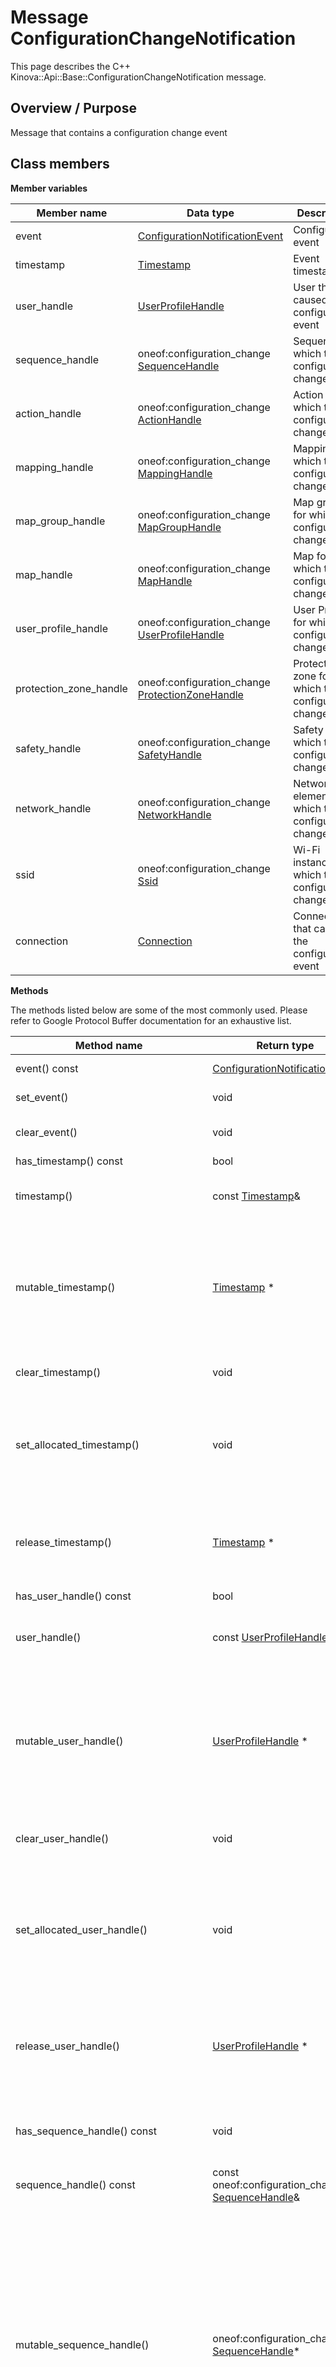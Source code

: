 # Message ConfigurationChangeNotification

This page describes the C++ Kinova::Api::Base::ConfigurationChangeNotification message.

## Overview / Purpose

Message that contains a configuration change event

## Class members

 **Member variables** 

|Member name|Data type|Description|
|-----------|---------|-----------|
|event| [ConfigurationNotificationEvent](enm_Base_ConfigurationNotificationEvent.md#)|Configuration event|
|timestamp| [Timestamp](msg_Common_Timestamp.md#)|Event timestamp|
|user\_handle| [UserProfileHandle](msg_Common_UserProfileHandle.md#)|User that caused the configuration event|
|sequence\_handle|oneof:configuration\_change [SequenceHandle](msg_Base_SequenceHandle.md#)|Sequence for which the configuration changed|
|action\_handle|oneof:configuration\_change [ActionHandle](msg_Base_ActionHandle.md#)|Action for which the configuration changed|
|mapping\_handle|oneof:configuration\_change [MappingHandle](msg_Base_MappingHandle.md#)|Mapping for which the configuration changed|
|map\_group\_handle|oneof:configuration\_change [MapGroupHandle](msg_Base_MapGroupHandle.md#)|Map group for which the configuration changed|
|map\_handle|oneof:configuration\_change [MapHandle](msg_Base_MapHandle.md#)|Map for which the configuration changed|
|user\_profile\_handle|oneof:configuration\_change [UserProfileHandle](msg_Common_UserProfileHandle.md#)|User Profile for which the configuration changed|
|protection\_zone\_handle|oneof:configuration\_change [ProtectionZoneHandle](msg_Base_ProtectionZoneHandle.md#)|Protection zone for which the configuration changed|
|safety\_handle|oneof:configuration\_change [SafetyHandle](msg_Common_SafetyHandle.md#)|Safety for which the configuration changed|
|network\_handle|oneof:configuration\_change [NetworkHandle](msg_Base_NetworkHandle.md#)|Network element for which the configuration changed|
|ssid|oneof:configuration\_change [Ssid](msg_Base_Ssid.md#)|Wi-Fi instance for which the configuration changed|
|connection| [Connection](msg_Common_Connection.md#)|Connection that caused the configuration event|

 **Methods** 

The methods listed below are some of the most commonly used. Please refer to Google Protocol Buffer documentation for an exhaustive list.

|Method name|Return type|Input type|Description|
|-----------|-----------|----------|-----------|
|event\(\) const| [ConfigurationNotificationEvent](enm_Base_ConfigurationNotificationEvent.md#)|void|Returns the current value of event. If the event is not set, returns 0.|
|set\_event\(\)|void| [ConfigurationNotificationEvent](enm_Base_ConfigurationNotificationEvent.md#)|Sets the value of event. After calling this, event\(\) will return value.|
|clear\_event\(\)|void|void|Clears the value of event. After calling this, event\(\) will return the empty string/empty bytes.|
|has\_timestamp\(\) const|bool|void|Returns true if timestamp is set.|
|timestamp\(\)|const [Timestamp](msg_Common_Timestamp.md#)&|void|Returns the current value of timestamp. If timestamp is not set, returns a [Timestamp](msg_Common_Timestamp.md#) with none of its fields set \(possibly timestamp::default\_instance\(\)\).|
|mutable\_timestamp\(\)| [Timestamp](msg_Common_Timestamp.md#) \*|void|Returns a pointer to the mutable [Timestamp](msg_Common_Timestamp.md#) object that stores the field's value. If the field was not set prior to the call, then the returned [Timestamp](msg_Common_Timestamp.md#) will have none of its fields set \(i.e. it will be identical to a newly-allocated [Timestamp](msg_Common_Timestamp.md#)\). After calling this, has\_timestamp\(\) will return true and timestamp\(\) will return a reference to the same instance of [Timestamp](msg_Common_Timestamp.md#).|
|clear\_timestamp\(\)|void|void|Clears the value of the field. After calling this, has\_timestamp\(\) will return false and timestamp\(\) will return the default value.|
|set\_allocated\_timestamp\(\)|void| [Timestamp](msg_Common_Timestamp.md#) \*|Sets the [Timestamp](msg_Common_Timestamp.md#) object to the field and frees the previous field value if it exists. If the [Timestamp](msg_Common_Timestamp.md#) pointer is not NULL, the message takes ownership of the allocated [Timestamp](msg_Common_Timestamp.md#) object and has\_ [Timestamp](msg_Common_Timestamp.md#)\(\) will return true. Otherwise, if the timestamp is NULL, the behavior is the same as calling clear\_timestamp\(\).|
|release\_timestamp\(\)| [Timestamp](msg_Common_Timestamp.md#) \*|void|Releases the ownership of the field and returns the pointer of the [Timestamp](msg_Common_Timestamp.md#) object. After calling this, caller takes the ownership of the allocated [Timestamp](msg_Common_Timestamp.md#) object, has\_timestamp\(\) will return false, and timestamp\(\) will return the default value.|
|has\_user\_handle\(\) const|bool|void|Returns true if user\_handle is set.|
|user\_handle\(\)|const [UserProfileHandle](msg_Common_UserProfileHandle.md#)&|void|Returns the current value of user\_handle. If user\_handle is not set, returns a [UserProfileHandle](msg_Common_UserProfileHandle.md#) with none of its fields set \(possibly user\_handle::default\_instance\(\)\).|
|mutable\_user\_handle\(\)| [UserProfileHandle](msg_Common_UserProfileHandle.md#) \*|void|Returns a pointer to the mutable [UserProfileHandle](msg_Common_UserProfileHandle.md#) object that stores the field's value. If the field was not set prior to the call, then the returned [UserProfileHandle](msg_Common_UserProfileHandle.md#) will have none of its fields set \(i.e. it will be identical to a newly-allocated [UserProfileHandle](msg_Common_UserProfileHandle.md#)\). After calling this, has\_user\_handle\(\) will return true and user\_handle\(\) will return a reference to the same instance of [UserProfileHandle](msg_Common_UserProfileHandle.md#).|
|clear\_user\_handle\(\)|void|void|Clears the value of the field. After calling this, has\_user\_handle\(\) will return false and user\_handle\(\) will return the default value.|
|set\_allocated\_user\_handle\(\)|void| [UserProfileHandle](msg_Common_UserProfileHandle.md#) \*|Sets the [UserProfileHandle](msg_Common_UserProfileHandle.md#) object to the field and frees the previous field value if it exists. If the [UserProfileHandle](msg_Common_UserProfileHandle.md#) pointer is not NULL, the message takes ownership of the allocated [UserProfileHandle](msg_Common_UserProfileHandle.md#) object and has\_ [UserProfileHandle](msg_Common_UserProfileHandle.md#)\(\) will return true. Otherwise, if the user\_handle is NULL, the behavior is the same as calling clear\_user\_handle\(\).|
|release\_user\_handle\(\)| [UserProfileHandle](msg_Common_UserProfileHandle.md#) \*|void|Releases the ownership of the field and returns the pointer of the [UserProfileHandle](msg_Common_UserProfileHandle.md#) object. After calling this, caller takes the ownership of the allocated [UserProfileHandle](msg_Common_UserProfileHandle.md#) object, has\_user\_handle\(\) will return false, and user\_handle\(\) will return the default value.|
|has\_sequence\_handle\(\) const|void|void|Returns the current value of the field if oneof case is kSequence\_handle. Otherwise, returns oneof:configuration\_change [SequenceHandle](msg_Base_SequenceHandle.md#)::default\_instance\(\)|
|sequence\_handle\(\) const|const oneof:configuration\_change [SequenceHandle](msg_Base_SequenceHandle.md#)&|void|Returns the current value of the field if oneof case is kSequence\_handle|
|mutable\_sequence\_handle\(\)|oneof:configuration\_change [SequenceHandle](msg_Base_SequenceHandle.md#)\*|void|If any other oneof field in the same oneof is set, calls clear\_configuration\_change\(\). Sets the oneof case to kSequence\_handle and returns a pointer to the mutable oneof:configuration\_change [SequenceHandle](msg_Base_SequenceHandle.md#) object that stores the field's value. If the oneof case was not kSequence\_handle prior to the call, then the returned oneof:configuration\_change [SequenceHandle](msg_Base_SequenceHandle.md#) will have none of its fields set \(i.e. it will be identical to a newly-allocated oneof:configuration\_change [SequenceHandle](msg_Base_SequenceHandle.md#)\). After calling this, has\_sequence\_handle\(\) will return true, sequence\_handle\(\) will return a reference to the same instance of oneof:configuration\_change [SequenceHandle](msg_Base_SequenceHandle.md#) and configuration\_change\_case\(\) will return kSequence\_handle|
|clear\_sequence\_handle\(\)|void|void|Nothing will be changed if the oneof case is not kSequence\_handle. If the oneof case equals kSequence\_handle, frees the field and clears the oneof case. has\_sequence\_handle\(\) will return false, sequence\_handle\(\) will return the default value and configuration\_change\_case\(\) will return CONFIGURATION\_CHANGE\_NOT\_SET.|
|set\_allocated\_sequence\_handle\(\)|void|oneof:configuration\_change [SequenceHandle](msg_Base_SequenceHandle.md#)\*|Calls clear\_configuration\_change\(\). If the oneof:configuration\_change [SequenceHandle](msg_Base_SequenceHandle.md#) pointer is not NULL: Sets the oneof:configuration\_change [SequenceHandle](msg_Base_SequenceHandle.md#) object to the field and sets the oneof case to kSequence\_handle. The message takes ownership of the allocated oneof:configuration\_change [SequenceHandle](msg_Base_SequenceHandle.md#) object, has\_sequence\_handle\(\) will return true and configuration\_change\_case\(\) will return kSequence\_handle. If the pointer is NULL, has\_sequence\_handle\(\) will return false and configuration\_change\_case\(\) will return CONFIGURATION\_CHANGE\_NOT\_SET. \(The behavior is like calling clear\_configuration\_change\(\)\)|
|release\_sequence\_handle\(\)|oneof:configuration\_change [SequenceHandle](msg_Base_SequenceHandle.md#)\*|void|Returns NULL if oneof case is not kSequence\_handle. If the oneof case is kSequence\_handle, clears the oneof case, releases the ownership of the field and returns the pointer of the configuration\_change object. After calling this, caller takes the ownership of the allocated configuration\_change object, has\_sequence\_handle\(\) will return false, sequence\_handle\(\) will return the default value and configuration\_change\_case\(\) will return CONFIGURATION\_CHANGE\_NOT\_SET.|
|has\_action\_handle\(\) const|void|void|Returns the current value of the field if oneof case is kAction\_handle. Otherwise, returns oneof:configuration\_change [ActionHandle](msg_Base_ActionHandle.md#)::default\_instance\(\)|
|action\_handle\(\) const|const oneof:configuration\_change [ActionHandle](msg_Base_ActionHandle.md#)&|void|Returns the current value of the field if oneof case is kAction\_handle|
|mutable\_action\_handle\(\)|oneof:configuration\_change [ActionHandle](msg_Base_ActionHandle.md#)\*|void|If any other oneof field in the same oneof is set, calls clear\_configuration\_change\(\). Sets the oneof case to kAction\_handle and returns a pointer to the mutable oneof:configuration\_change [ActionHandle](msg_Base_ActionHandle.md#) object that stores the field's value. If the oneof case was not kAction\_handle prior to the call, then the returned oneof:configuration\_change [ActionHandle](msg_Base_ActionHandle.md#) will have none of its fields set \(i.e. it will be identical to a newly-allocated oneof:configuration\_change [ActionHandle](msg_Base_ActionHandle.md#)\). After calling this, has\_action\_handle\(\) will return true, action\_handle\(\) will return a reference to the same instance of oneof:configuration\_change [ActionHandle](msg_Base_ActionHandle.md#) and configuration\_change\_case\(\) will return kAction\_handle|
|clear\_action\_handle\(\)|void|void|Nothing will be changed if the oneof case is not kAction\_handle. If the oneof case equals kAction\_handle, frees the field and clears the oneof case. has\_action\_handle\(\) will return false, action\_handle\(\) will return the default value and configuration\_change\_case\(\) will return CONFIGURATION\_CHANGE\_NOT\_SET.|
|set\_allocated\_action\_handle\(\)|void|oneof:configuration\_change [ActionHandle](msg_Base_ActionHandle.md#)\*|Calls clear\_configuration\_change\(\). If the oneof:configuration\_change [ActionHandle](msg_Base_ActionHandle.md#) pointer is not NULL: Sets the oneof:configuration\_change [ActionHandle](msg_Base_ActionHandle.md#) object to the field and sets the oneof case to kAction\_handle. The message takes ownership of the allocated oneof:configuration\_change [ActionHandle](msg_Base_ActionHandle.md#) object, has\_action\_handle\(\) will return true and configuration\_change\_case\(\) will return kAction\_handle. If the pointer is NULL, has\_action\_handle\(\) will return false and configuration\_change\_case\(\) will return CONFIGURATION\_CHANGE\_NOT\_SET. \(The behavior is like calling clear\_configuration\_change\(\)\)|
|release\_action\_handle\(\)|oneof:configuration\_change [ActionHandle](msg_Base_ActionHandle.md#)\*|void|Returns NULL if oneof case is not kAction\_handle. If the oneof case is kAction\_handle, clears the oneof case, releases the ownership of the field and returns the pointer of the configuration\_change object. After calling this, caller takes the ownership of the allocated configuration\_change object, has\_action\_handle\(\) will return false, action\_handle\(\) will return the default value and configuration\_change\_case\(\) will return CONFIGURATION\_CHANGE\_NOT\_SET.|
|has\_mapping\_handle\(\) const|void|void|Returns the current value of the field if oneof case is kMapping\_handle. Otherwise, returns oneof:configuration\_change [MappingHandle](msg_Base_MappingHandle.md#)::default\_instance\(\)|
|mapping\_handle\(\) const|const oneof:configuration\_change [MappingHandle](msg_Base_MappingHandle.md#)&|void|Returns the current value of the field if oneof case is kMapping\_handle|
|mutable\_mapping\_handle\(\)|oneof:configuration\_change [MappingHandle](msg_Base_MappingHandle.md#)\*|void|If any other oneof field in the same oneof is set, calls clear\_configuration\_change\(\). Sets the oneof case to kMapping\_handle and returns a pointer to the mutable oneof:configuration\_change [MappingHandle](msg_Base_MappingHandle.md#) object that stores the field's value. If the oneof case was not kMapping\_handle prior to the call, then the returned oneof:configuration\_change [MappingHandle](msg_Base_MappingHandle.md#) will have none of its fields set \(i.e. it will be identical to a newly-allocated oneof:configuration\_change [MappingHandle](msg_Base_MappingHandle.md#)\). After calling this, has\_mapping\_handle\(\) will return true, mapping\_handle\(\) will return a reference to the same instance of oneof:configuration\_change [MappingHandle](msg_Base_MappingHandle.md#) and configuration\_change\_case\(\) will return kMapping\_handle|
|clear\_mapping\_handle\(\)|void|void|Nothing will be changed if the oneof case is not kMapping\_handle. If the oneof case equals kMapping\_handle, frees the field and clears the oneof case. has\_mapping\_handle\(\) will return false, mapping\_handle\(\) will return the default value and configuration\_change\_case\(\) will return CONFIGURATION\_CHANGE\_NOT\_SET.|
|set\_allocated\_mapping\_handle\(\)|void|oneof:configuration\_change [MappingHandle](msg_Base_MappingHandle.md#)\*|Calls clear\_configuration\_change\(\). If the oneof:configuration\_change [MappingHandle](msg_Base_MappingHandle.md#) pointer is not NULL: Sets the oneof:configuration\_change [MappingHandle](msg_Base_MappingHandle.md#) object to the field and sets the oneof case to kMapping\_handle. The message takes ownership of the allocated oneof:configuration\_change [MappingHandle](msg_Base_MappingHandle.md#) object, has\_mapping\_handle\(\) will return true and configuration\_change\_case\(\) will return kMapping\_handle. If the pointer is NULL, has\_mapping\_handle\(\) will return false and configuration\_change\_case\(\) will return CONFIGURATION\_CHANGE\_NOT\_SET. \(The behavior is like calling clear\_configuration\_change\(\)\)|
|release\_mapping\_handle\(\)|oneof:configuration\_change [MappingHandle](msg_Base_MappingHandle.md#)\*|void|Returns NULL if oneof case is not kMapping\_handle. If the oneof case is kMapping\_handle, clears the oneof case, releases the ownership of the field and returns the pointer of the configuration\_change object. After calling this, caller takes the ownership of the allocated configuration\_change object, has\_mapping\_handle\(\) will return false, mapping\_handle\(\) will return the default value and configuration\_change\_case\(\) will return CONFIGURATION\_CHANGE\_NOT\_SET.|
|has\_map\_group\_handle\(\) const|void|void|Returns the current value of the field if oneof case is kMap\_group\_handle. Otherwise, returns oneof:configuration\_change [MapGroupHandle](msg_Base_MapGroupHandle.md#)::default\_instance\(\)|
|map\_group\_handle\(\) const|const oneof:configuration\_change [MapGroupHandle](msg_Base_MapGroupHandle.md#)&|void|Returns the current value of the field if oneof case is kMap\_group\_handle|
|mutable\_map\_group\_handle\(\)|oneof:configuration\_change [MapGroupHandle](msg_Base_MapGroupHandle.md#)\*|void|If any other oneof field in the same oneof is set, calls clear\_configuration\_change\(\). Sets the oneof case to kMap\_group\_handle and returns a pointer to the mutable oneof:configuration\_change [MapGroupHandle](msg_Base_MapGroupHandle.md#) object that stores the field's value. If the oneof case was not kMap\_group\_handle prior to the call, then the returned oneof:configuration\_change [MapGroupHandle](msg_Base_MapGroupHandle.md#) will have none of its fields set \(i.e. it will be identical to a newly-allocated oneof:configuration\_change [MapGroupHandle](msg_Base_MapGroupHandle.md#)\). After calling this, has\_map\_group\_handle\(\) will return true, map\_group\_handle\(\) will return a reference to the same instance of oneof:configuration\_change [MapGroupHandle](msg_Base_MapGroupHandle.md#) and configuration\_change\_case\(\) will return kMap\_group\_handle|
|clear\_map\_group\_handle\(\)|void|void|Nothing will be changed if the oneof case is not kMap\_group\_handle. If the oneof case equals kMap\_group\_handle, frees the field and clears the oneof case. has\_map\_group\_handle\(\) will return false, map\_group\_handle\(\) will return the default value and configuration\_change\_case\(\) will return CONFIGURATION\_CHANGE\_NOT\_SET.|
|set\_allocated\_map\_group\_handle\(\)|void|oneof:configuration\_change [MapGroupHandle](msg_Base_MapGroupHandle.md#)\*|Calls clear\_configuration\_change\(\). If the oneof:configuration\_change [MapGroupHandle](msg_Base_MapGroupHandle.md#) pointer is not NULL: Sets the oneof:configuration\_change [MapGroupHandle](msg_Base_MapGroupHandle.md#) object to the field and sets the oneof case to kMap\_group\_handle. The message takes ownership of the allocated oneof:configuration\_change [MapGroupHandle](msg_Base_MapGroupHandle.md#) object, has\_map\_group\_handle\(\) will return true and configuration\_change\_case\(\) will return kMap\_group\_handle. If the pointer is NULL, has\_map\_group\_handle\(\) will return false and configuration\_change\_case\(\) will return CONFIGURATION\_CHANGE\_NOT\_SET. \(The behavior is like calling clear\_configuration\_change\(\)\)|
|release\_map\_group\_handle\(\)|oneof:configuration\_change [MapGroupHandle](msg_Base_MapGroupHandle.md#)\*|void|Returns NULL if oneof case is not kMap\_group\_handle. If the oneof case is kMap\_group\_handle, clears the oneof case, releases the ownership of the field and returns the pointer of the configuration\_change object. After calling this, caller takes the ownership of the allocated configuration\_change object, has\_map\_group\_handle\(\) will return false, map\_group\_handle\(\) will return the default value and configuration\_change\_case\(\) will return CONFIGURATION\_CHANGE\_NOT\_SET.|
|has\_map\_handle\(\) const|void|void|Returns the current value of the field if oneof case is kMap\_handle. Otherwise, returns oneof:configuration\_change [MapHandle](msg_Base_MapHandle.md#)::default\_instance\(\)|
|map\_handle\(\) const|const oneof:configuration\_change [MapHandle](msg_Base_MapHandle.md#)&|void|Returns the current value of the field if oneof case is kMap\_handle|
|mutable\_map\_handle\(\)|oneof:configuration\_change [MapHandle](msg_Base_MapHandle.md#)\*|void|If any other oneof field in the same oneof is set, calls clear\_configuration\_change\(\). Sets the oneof case to kMap\_handle and returns a pointer to the mutable oneof:configuration\_change [MapHandle](msg_Base_MapHandle.md#) object that stores the field's value. If the oneof case was not kMap\_handle prior to the call, then the returned oneof:configuration\_change [MapHandle](msg_Base_MapHandle.md#) will have none of its fields set \(i.e. it will be identical to a newly-allocated oneof:configuration\_change [MapHandle](msg_Base_MapHandle.md#)\). After calling this, has\_map\_handle\(\) will return true, map\_handle\(\) will return a reference to the same instance of oneof:configuration\_change [MapHandle](msg_Base_MapHandle.md#) and configuration\_change\_case\(\) will return kMap\_handle|
|clear\_map\_handle\(\)|void|void|Nothing will be changed if the oneof case is not kMap\_handle. If the oneof case equals kMap\_handle, frees the field and clears the oneof case. has\_map\_handle\(\) will return false, map\_handle\(\) will return the default value and configuration\_change\_case\(\) will return CONFIGURATION\_CHANGE\_NOT\_SET.|
|set\_allocated\_map\_handle\(\)|void|oneof:configuration\_change [MapHandle](msg_Base_MapHandle.md#)\*|Calls clear\_configuration\_change\(\). If the oneof:configuration\_change [MapHandle](msg_Base_MapHandle.md#) pointer is not NULL: Sets the oneof:configuration\_change [MapHandle](msg_Base_MapHandle.md#) object to the field and sets the oneof case to kMap\_handle. The message takes ownership of the allocated oneof:configuration\_change [MapHandle](msg_Base_MapHandle.md#) object, has\_map\_handle\(\) will return true and configuration\_change\_case\(\) will return kMap\_handle. If the pointer is NULL, has\_map\_handle\(\) will return false and configuration\_change\_case\(\) will return CONFIGURATION\_CHANGE\_NOT\_SET. \(The behavior is like calling clear\_configuration\_change\(\)\)|
|release\_map\_handle\(\)|oneof:configuration\_change [MapHandle](msg_Base_MapHandle.md#)\*|void|Returns NULL if oneof case is not kMap\_handle. If the oneof case is kMap\_handle, clears the oneof case, releases the ownership of the field and returns the pointer of the configuration\_change object. After calling this, caller takes the ownership of the allocated configuration\_change object, has\_map\_handle\(\) will return false, map\_handle\(\) will return the default value and configuration\_change\_case\(\) will return CONFIGURATION\_CHANGE\_NOT\_SET.|
|has\_user\_profile\_handle\(\) const|void|void|Returns the current value of the field if oneof case is kUser\_profile\_handle. Otherwise, returns oneof:configuration\_change [UserProfileHandle](msg_Common_UserProfileHandle.md#)::default\_instance\(\)|
|user\_profile\_handle\(\) const|const oneof:configuration\_change [UserProfileHandle](msg_Common_UserProfileHandle.md#)&|void|Returns the current value of the field if oneof case is kUser\_profile\_handle|
|mutable\_user\_profile\_handle\(\)|oneof:configuration\_change [UserProfileHandle](msg_Common_UserProfileHandle.md#)\*|void|If any other oneof field in the same oneof is set, calls clear\_configuration\_change\(\). Sets the oneof case to kUser\_profile\_handle and returns a pointer to the mutable oneof:configuration\_change [UserProfileHandle](msg_Common_UserProfileHandle.md#) object that stores the field's value. If the oneof case was not kUser\_profile\_handle prior to the call, then the returned oneof:configuration\_change [UserProfileHandle](msg_Common_UserProfileHandle.md#) will have none of its fields set \(i.e. it will be identical to a newly-allocated oneof:configuration\_change [UserProfileHandle](msg_Common_UserProfileHandle.md#)\). After calling this, has\_user\_profile\_handle\(\) will return true, user\_profile\_handle\(\) will return a reference to the same instance of oneof:configuration\_change [UserProfileHandle](msg_Common_UserProfileHandle.md#) and configuration\_change\_case\(\) will return kUser\_profile\_handle|
|clear\_user\_profile\_handle\(\)|void|void|Nothing will be changed if the oneof case is not kUser\_profile\_handle. If the oneof case equals kUser\_profile\_handle, frees the field and clears the oneof case. has\_user\_profile\_handle\(\) will return false, user\_profile\_handle\(\) will return the default value and configuration\_change\_case\(\) will return CONFIGURATION\_CHANGE\_NOT\_SET.|
|set\_allocated\_user\_profile\_handle\(\)|void|oneof:configuration\_change [UserProfileHandle](msg_Common_UserProfileHandle.md#)\*|Calls clear\_configuration\_change\(\). If the oneof:configuration\_change [UserProfileHandle](msg_Common_UserProfileHandle.md#) pointer is not NULL: Sets the oneof:configuration\_change [UserProfileHandle](msg_Common_UserProfileHandle.md#) object to the field and sets the oneof case to kUser\_profile\_handle. The message takes ownership of the allocated oneof:configuration\_change [UserProfileHandle](msg_Common_UserProfileHandle.md#) object, has\_user\_profile\_handle\(\) will return true and configuration\_change\_case\(\) will return kUser\_profile\_handle. If the pointer is NULL, has\_user\_profile\_handle\(\) will return false and configuration\_change\_case\(\) will return CONFIGURATION\_CHANGE\_NOT\_SET. \(The behavior is like calling clear\_configuration\_change\(\)\)|
|release\_user\_profile\_handle\(\)|oneof:configuration\_change [UserProfileHandle](msg_Common_UserProfileHandle.md#)\*|void|Returns NULL if oneof case is not kUser\_profile\_handle. If the oneof case is kUser\_profile\_handle, clears the oneof case, releases the ownership of the field and returns the pointer of the configuration\_change object. After calling this, caller takes the ownership of the allocated configuration\_change object, has\_user\_profile\_handle\(\) will return false, user\_profile\_handle\(\) will return the default value and configuration\_change\_case\(\) will return CONFIGURATION\_CHANGE\_NOT\_SET.|
|has\_protection\_zone\_handle\(\) const|void|void|Returns the current value of the field if oneof case is kProtection\_zone\_handle. Otherwise, returns oneof:configuration\_change [ProtectionZoneHandle](msg_Base_ProtectionZoneHandle.md#)::default\_instance\(\)|
|protection\_zone\_handle\(\) const|const oneof:configuration\_change [ProtectionZoneHandle](msg_Base_ProtectionZoneHandle.md#)&|void|Returns the current value of the field if oneof case is kProtection\_zone\_handle|
|mutable\_protection\_zone\_handle\(\)|oneof:configuration\_change [ProtectionZoneHandle](msg_Base_ProtectionZoneHandle.md#)\*|void|If any other oneof field in the same oneof is set, calls clear\_configuration\_change\(\). Sets the oneof case to kProtection\_zone\_handle and returns a pointer to the mutable oneof:configuration\_change [ProtectionZoneHandle](msg_Base_ProtectionZoneHandle.md#) object that stores the field's value. If the oneof case was not kProtection\_zone\_handle prior to the call, then the returned oneof:configuration\_change [ProtectionZoneHandle](msg_Base_ProtectionZoneHandle.md#) will have none of its fields set \(i.e. it will be identical to a newly-allocated oneof:configuration\_change [ProtectionZoneHandle](msg_Base_ProtectionZoneHandle.md#)\). After calling this, has\_protection\_zone\_handle\(\) will return true, protection\_zone\_handle\(\) will return a reference to the same instance of oneof:configuration\_change [ProtectionZoneHandle](msg_Base_ProtectionZoneHandle.md#) and configuration\_change\_case\(\) will return kProtection\_zone\_handle|
|clear\_protection\_zone\_handle\(\)|void|void|Nothing will be changed if the oneof case is not kProtection\_zone\_handle. If the oneof case equals kProtection\_zone\_handle, frees the field and clears the oneof case. has\_protection\_zone\_handle\(\) will return false, protection\_zone\_handle\(\) will return the default value and configuration\_change\_case\(\) will return CONFIGURATION\_CHANGE\_NOT\_SET.|
|set\_allocated\_protection\_zone\_handle\(\)|void|oneof:configuration\_change [ProtectionZoneHandle](msg_Base_ProtectionZoneHandle.md#)\*|Calls clear\_configuration\_change\(\). If the oneof:configuration\_change [ProtectionZoneHandle](msg_Base_ProtectionZoneHandle.md#) pointer is not NULL: Sets the oneof:configuration\_change [ProtectionZoneHandle](msg_Base_ProtectionZoneHandle.md#) object to the field and sets the oneof case to kProtection\_zone\_handle. The message takes ownership of the allocated oneof:configuration\_change [ProtectionZoneHandle](msg_Base_ProtectionZoneHandle.md#) object, has\_protection\_zone\_handle\(\) will return true and configuration\_change\_case\(\) will return kProtection\_zone\_handle. If the pointer is NULL, has\_protection\_zone\_handle\(\) will return false and configuration\_change\_case\(\) will return CONFIGURATION\_CHANGE\_NOT\_SET. \(The behavior is like calling clear\_configuration\_change\(\)\)|
|release\_protection\_zone\_handle\(\)|oneof:configuration\_change [ProtectionZoneHandle](msg_Base_ProtectionZoneHandle.md#)\*|void|Returns NULL if oneof case is not kProtection\_zone\_handle. If the oneof case is kProtection\_zone\_handle, clears the oneof case, releases the ownership of the field and returns the pointer of the configuration\_change object. After calling this, caller takes the ownership of the allocated configuration\_change object, has\_protection\_zone\_handle\(\) will return false, protection\_zone\_handle\(\) will return the default value and configuration\_change\_case\(\) will return CONFIGURATION\_CHANGE\_NOT\_SET.|
|has\_safety\_handle\(\) const|void|void|Returns the current value of the field if oneof case is kSafety\_handle. Otherwise, returns oneof:configuration\_change [SafetyHandle](msg_Common_SafetyHandle.md#)::default\_instance\(\)|
|safety\_handle\(\) const|const oneof:configuration\_change [SafetyHandle](msg_Common_SafetyHandle.md#)&|void|Returns the current value of the field if oneof case is kSafety\_handle|
|mutable\_safety\_handle\(\)|oneof:configuration\_change [SafetyHandle](msg_Common_SafetyHandle.md#)\*|void|If any other oneof field in the same oneof is set, calls clear\_configuration\_change\(\). Sets the oneof case to kSafety\_handle and returns a pointer to the mutable oneof:configuration\_change [SafetyHandle](msg_Common_SafetyHandle.md#) object that stores the field's value. If the oneof case was not kSafety\_handle prior to the call, then the returned oneof:configuration\_change [SafetyHandle](msg_Common_SafetyHandle.md#) will have none of its fields set \(i.e. it will be identical to a newly-allocated oneof:configuration\_change [SafetyHandle](msg_Common_SafetyHandle.md#)\). After calling this, has\_safety\_handle\(\) will return true, safety\_handle\(\) will return a reference to the same instance of oneof:configuration\_change [SafetyHandle](msg_Common_SafetyHandle.md#) and configuration\_change\_case\(\) will return kSafety\_handle|
|clear\_safety\_handle\(\)|void|void|Nothing will be changed if the oneof case is not kSafety\_handle. If the oneof case equals kSafety\_handle, frees the field and clears the oneof case. has\_safety\_handle\(\) will return false, safety\_handle\(\) will return the default value and configuration\_change\_case\(\) will return CONFIGURATION\_CHANGE\_NOT\_SET.|
|set\_allocated\_safety\_handle\(\)|void|oneof:configuration\_change [SafetyHandle](msg_Common_SafetyHandle.md#)\*|Calls clear\_configuration\_change\(\). If the oneof:configuration\_change [SafetyHandle](msg_Common_SafetyHandle.md#) pointer is not NULL: Sets the oneof:configuration\_change [SafetyHandle](msg_Common_SafetyHandle.md#) object to the field and sets the oneof case to kSafety\_handle. The message takes ownership of the allocated oneof:configuration\_change [SafetyHandle](msg_Common_SafetyHandle.md#) object, has\_safety\_handle\(\) will return true and configuration\_change\_case\(\) will return kSafety\_handle. If the pointer is NULL, has\_safety\_handle\(\) will return false and configuration\_change\_case\(\) will return CONFIGURATION\_CHANGE\_NOT\_SET. \(The behavior is like calling clear\_configuration\_change\(\)\)|
|release\_safety\_handle\(\)|oneof:configuration\_change [SafetyHandle](msg_Common_SafetyHandle.md#)\*|void|Returns NULL if oneof case is not kSafety\_handle. If the oneof case is kSafety\_handle, clears the oneof case, releases the ownership of the field and returns the pointer of the configuration\_change object. After calling this, caller takes the ownership of the allocated configuration\_change object, has\_safety\_handle\(\) will return false, safety\_handle\(\) will return the default value and configuration\_change\_case\(\) will return CONFIGURATION\_CHANGE\_NOT\_SET.|
|has\_network\_handle\(\) const|void|void|Returns the current value of the field if oneof case is kNetwork\_handle. Otherwise, returns oneof:configuration\_change [NetworkHandle](msg_Base_NetworkHandle.md#)::default\_instance\(\)|
|network\_handle\(\) const|const oneof:configuration\_change [NetworkHandle](msg_Base_NetworkHandle.md#)&|void|Returns the current value of the field if oneof case is kNetwork\_handle|
|mutable\_network\_handle\(\)|oneof:configuration\_change [NetworkHandle](msg_Base_NetworkHandle.md#)\*|void|If any other oneof field in the same oneof is set, calls clear\_configuration\_change\(\). Sets the oneof case to kNetwork\_handle and returns a pointer to the mutable oneof:configuration\_change [NetworkHandle](msg_Base_NetworkHandle.md#) object that stores the field's value. If the oneof case was not kNetwork\_handle prior to the call, then the returned oneof:configuration\_change [NetworkHandle](msg_Base_NetworkHandle.md#) will have none of its fields set \(i.e. it will be identical to a newly-allocated oneof:configuration\_change [NetworkHandle](msg_Base_NetworkHandle.md#)\). After calling this, has\_network\_handle\(\) will return true, network\_handle\(\) will return a reference to the same instance of oneof:configuration\_change [NetworkHandle](msg_Base_NetworkHandle.md#) and configuration\_change\_case\(\) will return kNetwork\_handle|
|clear\_network\_handle\(\)|void|void|Nothing will be changed if the oneof case is not kNetwork\_handle. If the oneof case equals kNetwork\_handle, frees the field and clears the oneof case. has\_network\_handle\(\) will return false, network\_handle\(\) will return the default value and configuration\_change\_case\(\) will return CONFIGURATION\_CHANGE\_NOT\_SET.|
|set\_allocated\_network\_handle\(\)|void|oneof:configuration\_change [NetworkHandle](msg_Base_NetworkHandle.md#)\*|Calls clear\_configuration\_change\(\). If the oneof:configuration\_change [NetworkHandle](msg_Base_NetworkHandle.md#) pointer is not NULL: Sets the oneof:configuration\_change [NetworkHandle](msg_Base_NetworkHandle.md#) object to the field and sets the oneof case to kNetwork\_handle. The message takes ownership of the allocated oneof:configuration\_change [NetworkHandle](msg_Base_NetworkHandle.md#) object, has\_network\_handle\(\) will return true and configuration\_change\_case\(\) will return kNetwork\_handle. If the pointer is NULL, has\_network\_handle\(\) will return false and configuration\_change\_case\(\) will return CONFIGURATION\_CHANGE\_NOT\_SET. \(The behavior is like calling clear\_configuration\_change\(\)\)|
|release\_network\_handle\(\)|oneof:configuration\_change [NetworkHandle](msg_Base_NetworkHandle.md#)\*|void|Returns NULL if oneof case is not kNetwork\_handle. If the oneof case is kNetwork\_handle, clears the oneof case, releases the ownership of the field and returns the pointer of the configuration\_change object. After calling this, caller takes the ownership of the allocated configuration\_change object, has\_network\_handle\(\) will return false, network\_handle\(\) will return the default value and configuration\_change\_case\(\) will return CONFIGURATION\_CHANGE\_NOT\_SET.|
|has\_ssid\(\) const|void|void|Returns the current value of the field if oneof case is kSsid. Otherwise, returns oneof:configuration\_change [Ssid](msg_Base_Ssid.md#)::default\_instance\(\)|
|ssid\(\) const|const oneof:configuration\_change [Ssid](msg_Base_Ssid.md#)&|void|Returns the current value of the field if oneof case is kSsid|
|mutable\_ssid\(\)|oneof:configuration\_change [Ssid](msg_Base_Ssid.md#)\*|void|If any other oneof field in the same oneof is set, calls clear\_configuration\_change\(\). Sets the oneof case to kSsid and returns a pointer to the mutable oneof:configuration\_change [Ssid](msg_Base_Ssid.md#) object that stores the field's value. If the oneof case was not kSsid prior to the call, then the returned oneof:configuration\_change [Ssid](msg_Base_Ssid.md#) will have none of its fields set \(i.e. it will be identical to a newly-allocated oneof:configuration\_change [Ssid](msg_Base_Ssid.md#)\). After calling this, has\_ssid\(\) will return true, ssid\(\) will return a reference to the same instance of oneof:configuration\_change [Ssid](msg_Base_Ssid.md#) and configuration\_change\_case\(\) will return kSsid|
|clear\_ssid\(\)|void|void|Nothing will be changed if the oneof case is not kSsid. If the oneof case equals kSsid, frees the field and clears the oneof case. has\_ssid\(\) will return false, ssid\(\) will return the default value and configuration\_change\_case\(\) will return CONFIGURATION\_CHANGE\_NOT\_SET.|
|set\_allocated\_ssid\(\)|void|oneof:configuration\_change [Ssid](msg_Base_Ssid.md#)\*|Calls clear\_configuration\_change\(\). If the oneof:configuration\_change [Ssid](msg_Base_Ssid.md#) pointer is not NULL: Sets the oneof:configuration\_change [Ssid](msg_Base_Ssid.md#) object to the field and sets the oneof case to kSsid. The message takes ownership of the allocated oneof:configuration\_change [Ssid](msg_Base_Ssid.md#) object, has\_ssid\(\) will return true and configuration\_change\_case\(\) will return kSsid. If the pointer is NULL, has\_ssid\(\) will return false and configuration\_change\_case\(\) will return CONFIGURATION\_CHANGE\_NOT\_SET. \(The behavior is like calling clear\_configuration\_change\(\)\)|
|release\_ssid\(\)|oneof:configuration\_change [Ssid](msg_Base_Ssid.md#)\*|void|Returns NULL if oneof case is not kSsid. If the oneof case is kSsid, clears the oneof case, releases the ownership of the field and returns the pointer of the configuration\_change object. After calling this, caller takes the ownership of the allocated configuration\_change object, has\_ssid\(\) will return false, ssid\(\) will return the default value and configuration\_change\_case\(\) will return CONFIGURATION\_CHANGE\_NOT\_SET.|
|has\_connection\(\) const|bool|void|Returns true if connection is set.|
|connection\(\)|const [Connection](msg_Common_Connection.md#)&|void|Returns the current value of connection. If connection is not set, returns a [Connection](msg_Common_Connection.md#) with none of its fields set \(possibly connection::default\_instance\(\)\).|
|mutable\_connection\(\)| [Connection](msg_Common_Connection.md#) \*|void|Returns a pointer to the mutable [Connection](msg_Common_Connection.md#) object that stores the field's value. If the field was not set prior to the call, then the returned [Connection](msg_Common_Connection.md#) will have none of its fields set \(i.e. it will be identical to a newly-allocated [Connection](msg_Common_Connection.md#)\). After calling this, has\_connection\(\) will return true and connection\(\) will return a reference to the same instance of [Connection](msg_Common_Connection.md#).|
|clear\_connection\(\)|void|void|Clears the value of the field. After calling this, has\_connection\(\) will return false and connection\(\) will return the default value.|
|set\_allocated\_connection\(\)|void| [Connection](msg_Common_Connection.md#) \*|Sets the [Connection](msg_Common_Connection.md#) object to the field and frees the previous field value if it exists. If the [Connection](msg_Common_Connection.md#) pointer is not NULL, the message takes ownership of the allocated [Connection](msg_Common_Connection.md#) object and has\_ [Connection](msg_Common_Connection.md#)\(\) will return true. Otherwise, if the connection is NULL, the behavior is the same as calling clear\_connection\(\).|
|release\_connection\(\)| [Connection](msg_Common_Connection.md#) \*|void|Releases the ownership of the field and returns the pointer of the [Connection](msg_Common_Connection.md#) object. After calling this, caller takes the ownership of the allocated [Connection](msg_Common_Connection.md#) object, has\_connection\(\) will return false, and connection\(\) will return the default value.|

**Parent topic:** [Base](../references/summary_Base.md)

